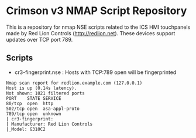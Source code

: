 Crimson v3 NMAP Script Repository
=================================

This is a repository for nmap NSE scripts related to the ICS HMI touchpanels
made by Red Lion Controls (http://redlion.net). These devices support updates
over TCP port 789. 

Scripts
-------

+ cr3-fingerprint.nse : Hosts with TCP:789 open will be fingerprinted

```
Nmap scan report for redlion.example.com (127.0.0.1)
Host is up (0.14s latency).
Not shown: 1021 filtered ports
PORT    STATE SERVICE
80/tcp  open  http
502/tcp open  asa-appl-proto
789/tcp open  unknown
| cr3-fingerprint: 
| Manufacturer: Red Lion Controls
|_Model: G310C2
```

